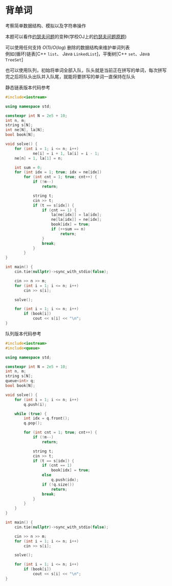 # 背单词

考察简单数据结构、模拟以及字符串操作

本题可以看作[约瑟夫问题](c:\Users\10277\AppData\Roaming\Tencent\TIM\Temp\IMS%Y1G5~D77XEDM]G2M14E.jpg)的变种(学校OJ上的[约瑟夫问题原题](https://oj.hnist-acm.com/problem/A100109))

可以使用任何支持 $O(1)/O(log)$ 删除的数据结构来维护单词列表\
例如(循环)链表[C++ `list`、 Java `LinkedList`]，平衡树[C++ `set`、Java `TreeSet`]

也可以使用队列，初始将单词全部入队，队头就是当前正在拼写的单词，每次拼写完之后将队头出队并入队尾，就能将要拼写的单词一直保持在队头

静态链表版本代码参考

```cpp
#include<iostream>

using namespace std;

constexpr int N = 2e5 + 10;
int n, m;
string s[N];
int ne[N], la[N];
bool book[N];

void solve() {
    for (int i = 1; i <= n; i++)
            ne[i] = i + 1, la[i] = i - 1;
    ne[n] = 1, la[1] = n;

    int sum = 0;
    for (int idx = 1; true; idx = ne[idx])
        for (int cnt = 1; true; cnt++) {
            if (!m--)
                return;

            string t;
            cin >> t;
            if (t == s[idx]) {
                if (cnt == 1) {
                    la[ne[idx]] = la[idx];
                    ne[la[idx]] = ne[idx];
                    book[idx] = true;
                    if (++sum == n)
                        return;
                }
                break;
            }
        }
}

int main() {
    cin.tie(nullptr)->sync_with_stdio(false);

    cin >> n >> m;
    for (int i = 1; i <= n; i++)
        cin >> s[i];

    solve();

    for (int i = 1; i <= n; i++)
        if (book[i])
            cout << s[i] << "\n";
}
```

队列版本代码参考

```cpp
#include<iostream>
#include<queue>

using namespace std;

constexpr int N = 2e5 + 10;
int n, m;
string s[N];
queue<int> q;
bool book[N];

void solve() {
    for (int i = 1; i <= n; i++)
        q.push(i);

    while (true) {
        int idx = q.front();
        q.pop();

        for (int cnt = 1; true; cnt++) {
            if (!m--)
                return;

            string t;
            cin >> t;
            if (t == s[idx]) {
                if (cnt == 1)
                    book[idx] = true;
                else
                    q.push(idx);
                if (!q.size())
                    return;
                break;
            }
        }
    }
}

int main() {
    cin.tie(nullptr)->sync_with_stdio(false);

    cin >> n >> m;
    for (int i = 1; i <= n; i++)
        cin >> s[i];

    solve();

    for (int i = 1; i <= n; i++)
        if (book[i])
            cout << s[i] << "\n";
}
```